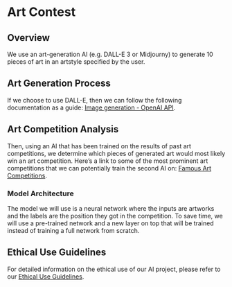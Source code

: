 # Art Contest

## Overview

We use an art-generation AI (e.g. DALL-E 3 or Midjourny) to generate 10 pieces of art in an artstyle specified by the user.

## Art Generation Process
If we choose to use DALL-E, then we can follow the following documentation as a guide: [Image generation - OpenAI API](https://platform.openai.com/docs/guides/images/usage?context=node).

## Art Competition Analysis
Then, using an AI that has been trained on the results of past art competitions, we determine which pieces of generated art would most likely win an art competition. Here’s a link to some of the most prominent art competitions that we can potentially train the second AI on: [Famous Art Competitions](https://docs.google.com/document/d/1KVvRwFW128LQDPw9TKWAlmKQ-JCHwYefLqyTPciWMcU/edit?usp=sharing).

### Model Architecture
The model we will use is a neural network where the inputs are artworks and the labels are the position they got in the competition. To save time, we will use a pre-trained network and a new layer on top that will be trained instead of training a full network from scratch.

## Ethical Use Guidelines
For detailed information on the ethical use of our AI project, please refer to our [Ethical Use Guidelines](https://github.com/AIFictionFact/F23_Art_Contest/blob/main/Ethical%20Use%20Guidelines.md).
